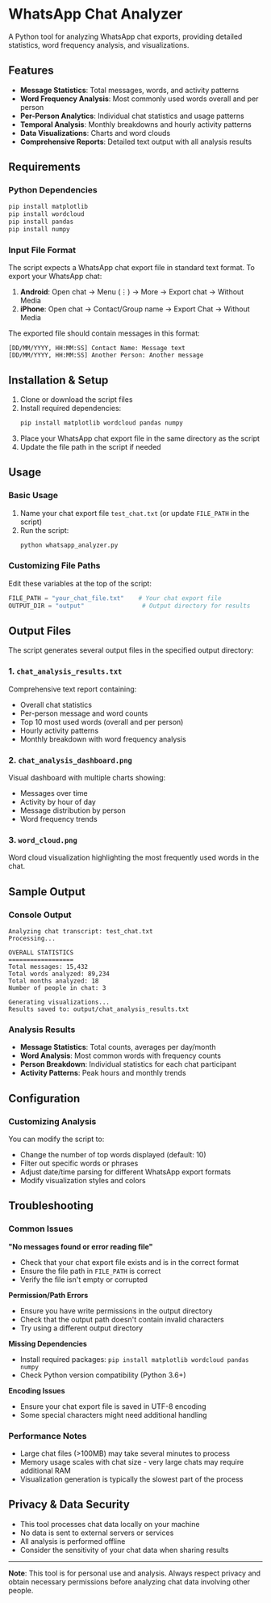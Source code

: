 # WhatsApp Chat Analyzer

A Python tool for analyzing WhatsApp chat exports, providing detailed statistics, word frequency analysis, and visualizations.

## Features

- **Message Statistics**: Total messages, words, and activity patterns
- **Word Frequency Analysis**: Most commonly used words overall and per person
- **Per-Person Analytics**: Individual chat statistics and usage patterns
- **Temporal Analysis**: Monthly breakdowns and hourly activity patterns
- **Data Visualizations**: Charts and word clouds
- **Comprehensive Reports**: Detailed text output with all analysis results

## Requirements

### Python Dependencies
```bash
pip install matplotlib
pip install wordcloud
pip install pandas
pip install numpy
```

### Input File Format
The script expects a WhatsApp chat export file in standard text format. To export your WhatsApp chat:

1. **Android**: Open chat → Menu (⋮) → More → Export chat → Without Media
2. **iPhone**: Open chat → Contact/Group name → Export Chat → Without Media

The exported file should contain messages in this format:
```
[DD/MM/YYYY, HH:MM:SS] Contact Name: Message text
[DD/MM/YYYY, HH:MM:SS] Another Person: Another message
```

## Installation & Setup

1. Clone or download the script files
2. Install required dependencies:
   ```bash
   pip install matplotlib wordcloud pandas numpy
   ```
3. Place your WhatsApp chat export file in the same directory as the script
4. Update the file path in the script if needed

## Usage

### Basic Usage
1. Name your chat export file `test_chat.txt` (or update `FILE_PATH` in the script)
2. Run the script:
   ```bash
   python whatsapp_analyzer.py
   ```

### Customizing File Paths
Edit these variables at the top of the script:
```python
FILE_PATH = "your_chat_file.txt"    # Your chat export file
OUTPUT_DIR = "output"                # Output directory for results
```

## Output Files

The script generates several output files in the specified output directory:

### 1. `chat_analysis_results.txt`
Comprehensive text report containing:
- Overall chat statistics
- Per-person message and word counts
- Top 10 most used words (overall and per person)
- Hourly activity patterns
- Monthly breakdown with word frequency analysis

### 2. `chat_analysis_dashboard.png`
Visual dashboard with multiple charts showing:
- Messages over time
- Activity by hour of day
- Message distribution by person
- Word frequency trends

### 3. `word_cloud.png`
Word cloud visualization highlighting the most frequently used words in the chat.

## Sample Output

### Console Output
```
Analyzing chat transcript: test_chat.txt
Processing...

OVERALL STATISTICS
==================
Total messages: 15,432
Total words analyzed: 89,234
Total months analyzed: 18
Number of people in chat: 3

Generating visualizations...
Results saved to: output/chat_analysis_results.txt
```

### Analysis Results
- **Message Statistics**: Total counts, averages per day/month
- **Word Analysis**: Most common words with frequency counts
- **Person Breakdown**: Individual statistics for each chat participant
- **Activity Patterns**: Peak hours and monthly trends

## Configuration

### Customizing Analysis
You can modify the script to:
- Change the number of top words displayed (default: 10)
- Filter out specific words or phrases
- Adjust date/time parsing for different WhatsApp export formats
- Modify visualization styles and colors

## Troubleshooting

### Common Issues

**"No messages found or error reading file"**
- Check that your chat export file exists and is in the correct format
- Ensure the file path in `FILE_PATH` is correct
- Verify the file isn't empty or corrupted

**Permission/Path Errors**
- Ensure you have write permissions in the output directory
- Check that the output path doesn't contain invalid characters
- Try using a different output directory

**Missing Dependencies**
- Install required packages: `pip install matplotlib wordcloud pandas numpy`
- Check Python version compatibility (Python 3.6+)

**Encoding Issues**
- Ensure your chat export file is saved in UTF-8 encoding
- Some special characters might need additional handling

### Performance Notes
- Large chat files (>100MB) may take several minutes to process
- Memory usage scales with chat size - very large chats may require additional RAM
- Visualization generation is typically the slowest part of the process

## Privacy & Data Security

- This tool processes chat data locally on your machine
- No data is sent to external servers or services
- All analysis is performed offline
- Consider the sensitivity of your chat data when sharing results


---

**Note**: This tool is for personal use and analysis. Always respect privacy and obtain necessary permissions before analyzing chat data involving other people.